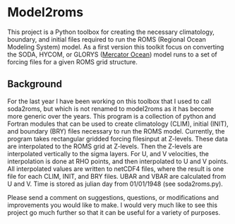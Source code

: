 # Model2roms
This project is a Python toolbox for creating the necessary climatology, boundary, and initial files required to run the ROMS (Regional Ocean Modeling System) model. As a first version this toolkit focus on converting the SODA, HYCOM, or GLORYS ([Mercator Ocean](http://www.mercator-ocean.fr/eng/science/GLORYS/Reanalyses2/GLORYS2V1)) model runs to a set of forcing files for a given ROMS grid structure.

## Background
For the last year I have been working on this toolbox that I used to call soda2roms, but which is not renamed to model2roms as it has become more generic over the years. This program is a collection of python and Fortran modules that can be used to create climatology (CLIM), initial (INIT), and boundary (BRY) files necessary to run the ROMS model. Currently, the program takes rectangular gridded forcing filesinput at Z-levels. These data are interpolated to the ROMS grid at Z-levels. Then the Z-levels are interpolated vertically to the sigma layers. For U, and V velocities, the interpolation is done at RHO points, and then interpolated to U and V points. All interpolated values are written to netCDF4 files, where the result is one file for each CLIM, INIT, and BRY files. UBAR and VBAR are calculated from U and V. Time is stored as julian day from 01/01/1948 (see soda2roms.py).

Please send a comment on suggestions, questions, or modifications and improvements you would like to make. I would very much like to see this project go much further so that it can be useful for a variety of purposes.